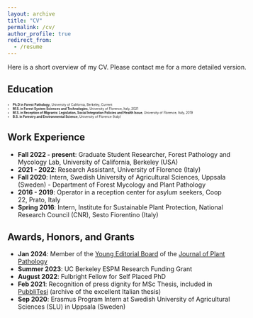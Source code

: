 ```yaml
---
layout: archive
title: "CV"
permalink: /cv/
author_profile: true
redirect_from:
  - /resume
---
```


<p style="font-size:14px;width:600px;text-align:justify">Here is a short overview of my CV. Please contact me for a more detailed version.</p>

## Education
<span style="font-size:0.5em;">

- **Ph.D in Forest Pathology**, University of California, Berkeley, Current
- **M.S. in Forest System Sciences and Technologies**, University of Florence, Italy, 2021
- **M.S. in Reception of Migrants: Legislation, Social Integration Policies and Health Issue**, University of Florence, Italy, 2019
- **B.S. in Forestry and Environmental Science**, University of Florence (Italy)
</span>

## Work Experience

- **Fall 2022 - present**: Graduate Student Researcher, Forest Pathology and Mycology Lab, University of California, Berkeley (USA)
- **2021 - 2022**: Research Assistant, University of Florence (Italy)
- **Fall 2020**: Intern, Swedish University of Agricultural Sciences, Uppsala (Sweden) - Department of Forest Mycology and Plant Pathology
- **2016 - 2019**: Operator in a reception center for asylum seekers, Coop 22, Prato, Italy
- **Spring 2016**: Intern, Institute for Sustainable Plant Protection, National Research Council (CNR), Sesto Fiorentino (Italy)

## Awards, Honors, and Grants

- **Jan 2024**: Member of the [Young Editorial Board](https://link.springer.com/journal/42161/updates/26325980) of the [Journal of Plant Pathology](https://link.springer.com/journal/42161)
- **Summer 2023**: UC Berkeley ESPM Research Funding Grant
- **August 2022**: Fulbright Fellow for Self Placed PhD
- **Feb 2021**: Recognition of press dignity for MSc Thesis, included in [PubbliTesi](http://lnx.pubblitesi.it/schede-sintetiche/area-scientifica/1496-edoardo-scali-analyses-on-data-from-airborne-pollen-and-spore-traps-classical-investigation-methods-and-molecular-metabarcoding-with-next-generation-sequencing) (archive of the excellent Italian thesis)
- **Sep 2020**: Erasmus Program Intern at Swedish University of Agricultural Sciences (SLU) in Uppsala (Sweden)


  

